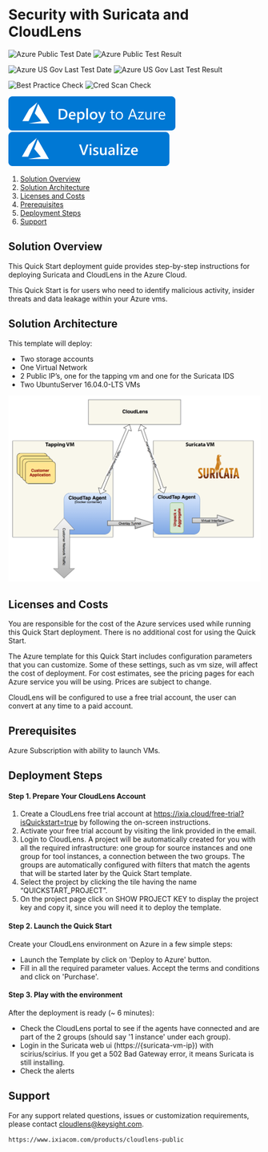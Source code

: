 # Security with Suricata and CloudLens

![Azure Public Test Date](https://azurequickstartsservice.blob.core.windows.net/badges/cloudlens-suricata-ubuntu/PublicLastTestDate.svg)
![Azure Public Test Result](https://azurequickstartsservice.blob.core.windows.net/badges/cloudlens-suricata-ubuntu/PublicDeployment.svg)

![Azure US Gov Last Test Date](https://azurequickstartsservice.blob.core.windows.net/badges/cloudlens-suricata-ubuntu/FairfaxLastTestDate.svg)
![Azure US Gov Last Test Result](https://azurequickstartsservice.blob.core.windows.net/badges/cloudlens-suricata-ubuntu/FairfaxDeployment.svg)

![Best Practice Check](https://azurequickstartsservice.blob.core.windows.net/badges/cloudlens-suricata-ubuntu/BestPracticeResult.svg)
![Cred Scan Check](https://azurequickstartsservice.blob.core.windows.net/badges/cloudlens-suricata-ubuntu/CredScanResult.svg)

[![Deploy To Azure](https://raw.githubusercontent.com/Azure/azure-quickstart-templates/master/1-CONTRIBUTION-GUIDE/images/deploytoazure.svg?sanitize=true)]("https://portal.azure.com/#create/Microsoft.Template/uri/https%3A%2F%2Fraw.githubusercontent.com%2FAzure%2Fazure-quickstart-templates%2Fmaster%2Fcloudlens-suricata-ubuntu%2Fazuredeploy.json")
[![Visualize](https://raw.githubusercontent.com/Azure/azure-quickstart-templates/master/1-CONTRIBUTION-GUIDE/images/visualizebutton.svg?sanitize=true)]("http://armviz.io/#/?load=https%3A%2F%2Fraw.githubusercontent.com%2FAzure%2Fazure-quickstart-templates%2Fmaster%2Fcloudlens-suricata-ubuntu%2Fazuredeploy.json")

<!-- TOC -->

1. [Solution Overview](#solution-overview)
2. [ Solution Architecture](#solution-architecture)
3. [Licenses and Costs ](#licenses-and-costs)
4. [Prerequisites](#prerequisites)
5. [Deployment Steps](#deployment-steps)
6. [Support](#support)

<!-- /TOC -->

## Solution Overview

This Quick Start deployment guide provides step-by-step instructions for
deploying Suricata and CloudLens in the Azure Cloud.

This Quick Start is for users who need to identify malicious activity, insider
threats and data leakage within your Azure vms.

## Solution Architecture

This template will deploy:

- Two storage accounts
- One Virtual Network
- 2 Public IP’s, one for the tapping vm and one for the Suricata IDS
- Two UbuntuServer 16.04.0-LTS VMs

![Deployment Solution Architecture](https://raw.githubusercontent.com/Azure/azure-quickstart-templates/master/cloudlens-suricata-ubuntu/images/architecture.png?raw=true)

## Licenses and Costs

You are responsible for the cost of the Azure services used while running this
Quick Start deployment. There is no additional cost for using the Quick Start.

The Azure template for this Quick Start includes configuration parameters that
you can customize. Some of these settings, such as vm size, will affect the cost
of deployment. For cost estimates, see the pricing pages for each Azure service
you will be using. Prices are subject to change.

CloudLens will be configured to use a free trial account, the user can convert
at any time to a paid account.

## Prerequisites

Azure Subscription with ability to launch VMs.

## Deployment Steps

#### Step 1. Prepare Your CloudLens Account

1. Create a CloudLens free trial account at
   https://ixia.cloud/free-trial?isQuickstart=true by following the on-screen
   instructions.
2. Activate your free trial account by visiting the link provided in the email.
3. Login to CloudLens. A project will be automatically created for you with all
   the required infrastructure: one group for source instances and one group for
   tool instances, a connection between the two groups. The groups are
   automatically configured with filters that match the agents that will be
   started later by the Quick Start template.
4. Select the project by clicking the tile having the name “QUICKSTART_PROJECT”.
5. On the project page click on SHOW PROJECT KEY to display the project key and
   copy it, since you will need it to deploy the template.

#### Step 2. Launch the Quick Start

Create your CloudLens environment on Azure in a few simple steps:

- Launch the Template by click on 'Deploy to Azure' button.
- Fill in all the required parameter values. Accept the terms and conditions and
  click on 'Purchase'.

#### Step 3. Play with the environment

After the deployment is ready (~ 6 minutes):

- Check the CloudLens portal to see if the agents have connected and are part of
  the 2 groups (should say '1 instance' under each group).
- Login in the Suricata web ui (https://{suricata-vm-ip}) with scirius/scirius.
  If you get a 502 Bad Gateway error, it means Suricata is still installing.
- Check the alerts

## Support

For any support related questions, issues or customization requirements, please
contact cloudlens@keysight.com.

```
https://www.ixiacom.com/products/cloudlens-public
```
